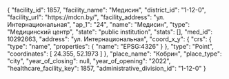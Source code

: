 {
    "facility_id": 1857,
    "facility_name": "Медисин",
    "district_id": "1-12-0",
    "facility_url": "https:\/\/mdcn.by\/",
    "facility_address": "ул. Интернациональная",
    "ap_1": "24",
    "name": "Медисин",
    "type": "Медицинский центр",
    "state": "public institution",
    "stats": [],
    "med_id": 10292663,
    "address": "ул. Интернациональная",
    "coord_x_y": {
        "crs": {
            "type": "name",
            "properties": {
                "name": "EPSG:4326"
            }
        },
        "type": "Point",
        "coordinates": [
            24.355,
            52.1973
        ]
    },
    "place_name": "Кобрин",
    "place_type": "city",
    "year_of_closing": null,
    "year_of_opening": "2022",
    "healthcare_facility_key": 1857,
    "administrative_division_id": "1-12-0"
}